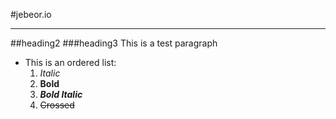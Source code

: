 #jebeor.io
***
##heading2
###heading3
This is a test paragraph
* This is an ordered list:
  1. *Italic*
  2. **Bold**
  3. **_Bold Italic_**
  4. ~~Crossed~~
